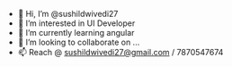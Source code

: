 - 👋 Hi, I’m @sushildwivedi27
- 👀 I’m interested in UI Developer
- 🌱 I’m currently learning angular
- 💞️ I’m looking to collaborate on ...
- 📫 Reach @ sushildwivedi27@gmail.com / 7870547674

<!---
sushildwivedi27/sushildwivedi27 is a ✨ special ✨ repository because its `README.md` (this file) appears on your GitHub profile.
You can click the Preview link to take a look at your changes.
--->
